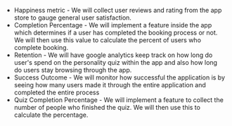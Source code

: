 - Happiness metric - We will collect user reviews and rating from the app store to gauge general user satisfaction.
- Completion Percentage - We will implement a feature inside the app which determines if a user has completed the booking process or not. We will then use this value to calculate the percent of users who complete booking.
- Retention - We will have google analytics keep track on how long do user's spend on the personality quiz within the app and also how long do users stay browsing through the app.
- Success Outcome - We will monitor how successful the application is by seeing how many users made it through the entire application and completed the entire process
- Quiz Completion Percentage - We will implement a feature to collect the number of people who finished the quiz. We will then use this to calculate the percentage.

